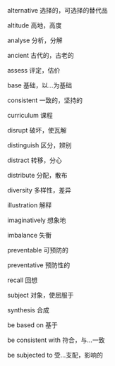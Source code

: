 alternative         选择的，可选择的替代品

altitude            高地，高度

analyse             分析，分解

ancient             古代的，古老的

assess              评定，估价

base                基础，以…为基础

consistent          一致的，坚持的

curriculum          课程

disrupt             破坏，使瓦解

distinguish         区分，辨别

distract            转移，分心

distribute          分配，散布

diversity           多样性，差异

illustration        解释

imaginatively       想象地

imbalance           失衡

preventable         可预防的

preventative        预防性的

recall              回想

subject             对象，使屈服于

synthesis           合成

be based on         基于

be consistent with  符合，与…一致

be subjected to     受…支配，影响的

